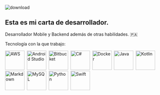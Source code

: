 ![download](https://user-images.githubusercontent.com/107338519/175184194-0e1bc2a6-3591-4530-8a8a-7ab46f5490de.png)

## Esta es mi carta de desarrollador.


Desarrollador Mobile y Backend además de otras habilidades. 🇵🇦

Tecnología con la que trabajo:

<div>
  <img src="https://cdn.jsdelivr.net/gh/devicons/devicon/icons/amazonwebservices/amazonwebservices-original.svg" title="AWS" width="64" height="64"/>&nbsp;
<img src="https://cdn.jsdelivr.net/gh/devicons/devicon/icons/androidstudio/androidstudio-original.svg" title="Android Studio" width="64" height="64"/>&nbsp;
<img src="https://cdn.jsdelivr.net/gh/devicons/devicon/icons/bitbucket/bitbucket-original.svg" title="Bitbucket" width="64" height="64"/>&nbsp;
<img src="https://cdn.jsdelivr.net/gh/devicons/devicon/icons/csharp/csharp-original.svg" title="C#" width="64" height="64"/>&nbsp;
<img src="https://cdn.jsdelivr.net/gh/devicons/devicon/icons/docker/docker-plain.svg" title="Docker" width="64" height="64"/>&nbsp;
<img src="https://cdn.jsdelivr.net/gh/devicons/devicon/icons/java/java-original.svg" title="Java" width="64" height="64"/>&nbsp;
<img src="https://cdn.jsdelivr.net/gh/devicons/devicon/icons/kotlin/kotlin-original.svg" title="Kotlin" width="64" height="64"/>&nbsp;
<img src="https://cdn.jsdelivr.net/gh/devicons/devicon/icons/markdown/markdown-original.svg" title="Markdown" width="64" height="64"/>&nbsp;
<img src="https://cdn.jsdelivr.net/gh/devicons/devicon/icons/mysql/mysql-original.svg" title="MySQL" width="64" height="64"/>&nbsp;
<img src="https://cdn.jsdelivr.net/gh/devicons/devicon/icons/python/python-original.svg" title="Python" width="64" height="64"/>&nbsp;
<img src="https://cdn.jsdelivr.net/gh/devicons/devicon/icons/swift/swift-original.svg" title="Swift" width="64" height="64"/>&nbsp;

</div>
          
